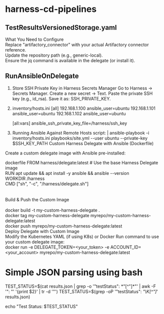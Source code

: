 # harness-cd-pipelines
## TestResultsVersionedStorage.yaml
   What You Need to Configure<BR>
Replace "artifactory_connector" with your actual Artifactory connector reference.<BR>
Update the repository path (e.g., generic-local).<BR>
Ensure the jq command is available in the delegate (or install it).<BR>
## RunAnsibleOnDelegate
   1. Store SSH Private Key in Harness Secrets Manager
         Go to Harness → Secrets Manager.
         Create a new secret → Text.
         Paste the private SSH key (e.g., id_rsa).
         Save it as: SSH_PRIVATE_KEY.
   2. inventory/hosts.ini 
      [all]
      192.168.1.100 ansible_user=ubuntu
      192.168.1.101 ansible_user=ubuntu
      192.168.1.102 ansible_user=ubuntu
      
      [all:vars]
      ansible_ssh_private_key_file=/harness/ssh_key
  3. Running Ansible Against Remote Hosts 
  script: |
    ansible-playbook -i inventory/hosts.ini playbooks/site.yml --user ubuntu --private-key $SSH_KEY_PATH
  Custom Harness Delegate with Ansible (Dockerfile)

Create a custom delegate image with Ansible pre-installed:

   dockerfile
      FROM harness/delegate:latest  # Use the base Harness Delegate image <BR>
      RUN apt update && apt install -y ansible && ansible --version<BR>
      WORKDIR /harness<BR>
      CMD ["sh", "-c", "/harness/delegate.sh"]<BR>
    <BR><BR>
   Build & Push the Custom Image
    <BR>
 <BR>
   docker build -t my-custom-harness-delegate .<BR>
   docker tag my-custom-harness-delegate myrepo/my-custom-harness-delegate:latest<BR>
   docker push myrepo/my-custom-harness-delegate:latest<BR>
   Deploy Delegate with Custom Image<BR>
   Modify the Kubernetes YAML (if using K8s) or Docker Run command to use your custom delegate image:<BR>
   docker run -e DELEGATE_TOKEN=<your_token> -e ACCOUNT_ID=<your_account> myrepo/my-custom-harness-delegate:latest<BR>

# Simple JSON parsing using bash
TEST_STATUS=$(cat results.json | grep -o '"testStatus": *"[^"]*"' | awk -F '": "' '{print $2}' | tr -d '"')
TEST_STATUS=$(grep -oP '"testStatus": *"\K[^"]*' results.json)

echo "Test Status: $TEST_STATUS"


